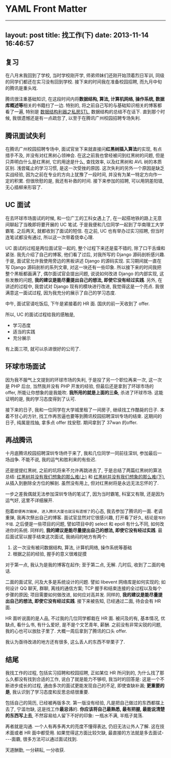 	
# YAML Front Matter
---
layout: post
title: 找工作(下)
date: 2013-11-14 16:46:57
---

## 复习 ##
在八月末我回到了学校, 当时学校刚开学, 师弟师妹们还刚开始顶着烈日军训, 同级的同学们都还在实习没有回到学校. 接下来的时间我在准备校园招聘, 而九月中旬的腾讯是重头戏.

腾讯很注重基础知识, 在这段时间内将**数据结构, 算法, 计算机网络, 操作系统, 数据库概述等**相关的书籍扫了一边. 特别的, 将之前自己写的与基础知识相关的博客都看了一遍, 特别是 [数据结构利器之私房STL](http://daoluan.net/blog/confidential-stl/), 数据结构的总结不在话下. 直到那个时候, 我很遗憾还是有一点疏忽了, 以至于在腾讯广州校园招聘专场失利.

## 腾讯面试失利 ##
在腾讯广州校园招聘专场中, 面试官坐下来就直接问**红黑树插入算法**的实现, 有点措手不及, 并没有对红黑树心领神会. 在这之前我也曾经被问到红黑树的问题, 但是只弄明白什么是红黑树, 它的用途是什么, 查找效率, 以及红黑树和 AVL 树的本质区别. 浅尝辄止的学习习惯, 是这一次受挫的原因. 这次失利的另外一个原因是缺乏实战经验, 因为之前在专业的方向上犹豫了一段时间, 并没有为某一特定方向作一定的积累. 但很欣慰的是, 我还有补救的时间. 接下来参加的招聘, 可以用阴差阳错, 无心插柳来形容了.

## UC 面试 ##
在去环球市场面试的时候, 和一位广工的工科女遇上了, 在一起搭地铁的路上无意间聊起了当晚即将要开展的 UC 笔试. 于是我便和几位同学一起到了华南理工大学霸笔. 之后两天, 就都收到了面试的短信. 在之前, UC 也有举办过实习招聘, 但当时连笔试都没有通过, 所以这一次带着侥幸心理. 

UC 面试的过程是两位面试官一起的, 整个过程下来还是蛮不错的, 除了口干舌燥和紧张. 我先介绍了自己的博客, 他们看了过后, 对我所写的 Django 源码剖析感兴趣. 于是, 面试官允许我使用旁边的黑板讲述 Django 的源码实现. 实习期间就一直在写 Django 源码剖析的系列文章, 对这一块还有一些印象. 所以接下来的时间我把整个黑板都画满了, 偶尔面试官会提出问题, 说说如何改进 Django 的内部实现, 这些发散的问题, **我的建议是能尽量提出自己的想法, 即使它没有经过实践**. 另外, 在讲述的过程中, 我尝试对 Django 现有的模块进行改进, 我觉得这是一个亮点. 我很满意这一面试过程, 因为我充分的展示了自己的学习态度.

中午, 面试官请吃饭后, 下午是紧接着的 HR 面. 国庆的前一天收到了 offer.

所以, UC 的面试过程给我的感触是,

 - 学习态度
 - 适当的实践
 - 充分展示
 
有上面三项, 就可以杀进很好的公司了.

## 环球市场面试 ##
因为我不服气上文提到的环球市场的失利, 于是投了另一个职位再来一次, 这一次是 PHP 后台, 当然我并没有 PHP 开发的经验, 但最后还是拿到了环球市场的 offer, 所能让你想象的是我能吹. **我所用的就是上面的三条**, 杀进了环球市场. 这能证明的是, 我的学习态度得到了认可.

接下来的日子, 我和一位同学在大学城里租了一间房子, 继续找工作酷毙的日子. 本着不甘心的方针, 找工作再苦逼也要等到腾讯校园招聘深圳专场的结束. 这期间的日子, 纯属是找抽, 拿多点 offer 找安慰. 期间拿到了 37wan 的offer.

## 再战腾讯 ##
十月底腾讯校园招聘深圳专场终于来了, 我和几位同学一同前往深圳, 参加最后一场战争. 不能不说, 我的运气和胜利来的有些迟.

还是提提红黑树, 之前的坑将来不允许再跳进去了, 于是总结了两篇红黑树的算法总结: [红黑树并没有我们想象的那么难(上)](http://daoluan.net/blog/rbtree-is-not-difficult/) 和 [红黑树并没有我们想象的那么难(下)](http://daoluan.net/blog/rbtree-is-not-difficult-2/), 从插入到删除全方位的解剖. 虽然没有用上, 但对红黑树将是永远无法忘怀的了.

一步之差我偶就无法参加深圳专场的笔试了, 因为当时霸笔, 科室又有限, 还是因为运气好, 这里不详细展开.

抱着`即便再次输掉, 进入腾讯大厦也就没有遗憾了`的心态, 我去参加了腾讯的一面. 老调重弹, 我再次祭出自己的博客. 面试官显然对它很感兴趣, 打开看了好久, 结论是`写的不错`. 之后便是一些项目的问题, 譬如项目中的 select 和 epoll 有什么不同, 如何改进你的系统. 同样的, **我的建议是能尽量提出自己的想法, 即使它没有经过实践**. 最后面试官以握手结束这次面试, 我纳闷的地方有两个:

1. 这一次没有被问数据结构, 算法, 计算机网络, 操作系统等基础
2. 根据之前的经验, 握手的意义很难捉摸

对于第一点, 我认为是我的博客在起作; 至于第二点, 无解. 几时后, 收到了二面的电话.

二面的面试官, 问及大多是系统设计的问题. 譬如 libevent 网络库是如何实现的; 如何设计 QQ 聊天, 群聊, 离线的通信方案; TCP 握手和结束连接的全过程以及每个步骤的原因; 项目需要如何做改进, 如何应对高并发. 同样的, **我的建议是能尽量提出自己的想法, 即使它没有经过实践**. 接下来被告知, 已经通过二面, 待会会有 HR 面.

HR 面听说面的是人品, 不过我的几位同学都栽在 HR 面. 被问及的有, 基本情况, 优缺点, 看什么书, 有什么爱好, 是不是个文艺青年, 薪酬. 之前没有非常尖锐的问题, 我的心也可以放肚子里了. 大概一周后拿到了腾讯的口头 offer.

我认为亟待改进的地方还有很多, 这么丢人的东西不举栗子了.

## 结尾 ##
我找工作的过程, 包括实习招聘和校园招聘, 正如某位 HR 所问到的, 为什么找了那么久都没有找到合适的工作, 说白了就是能力不够呗, 我当时的回答是: 这是一个不断进步成长的过程, 通由多次的面试更能发现自己的不足, 即使查缺补漏; **更重要的是**, 我认识到了学习态度和反思总结很重要.

包括自己的简历, 已经被再版多次. 第一版没有经验, 凡是把自己做过的东西都摆上去了, 宁滥勿缺, 这是找工作**最忌讳**的. **你应该将自己最熟悉, 最有把握, 最能说清楚的东西写上去**, 不然容易给人留下不好的印象: 一瓶水不满, 半瓶子晃荡.

再者就是沟通. 一个人有再多再大的亮度不懂得表达, 仍旧无法让外人了解. 这在技术面或者 HR 面中都受用. 如果觉得这方面比较欠缺, 最直接的方法就是多去面试----面霸, 很多方法可以通过面试找到.

天道酬勤, 一分耕耘, 一分收获.
